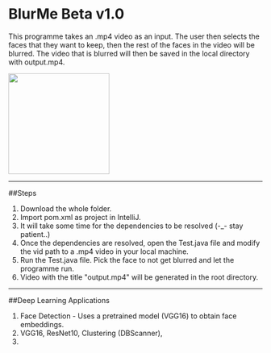 # BlurMe Beta v1.0
This programme takes an .mp4 video as an input. The user then selects the faces that they want to keep, then the rest of the faces in the video will be blurred. The video that is blurred will then be saved in the local directory with output.mp4.

<img width="200" src=https://www.facepixelizer.com/facepixelizerHelpImages/LanBlurred.jpg>

---
##Steps
1. Download the whole folder.   
2. Import pom.xml as project in IntelliJ.
3. It will take some time for the dependencies to be resolved (-_- stay patient..)
4. Once the dependencies are resolved, open the Test.java file and modify the vid path to a .mp4 video in your local machine.
5. Run the Test.java file. Pick the face to not get blurred and let the programme run.
6. Video with the title "output.mp4" will be generated in the root directory.
---

##Deep Learning Applications
1. Face Detection - Uses a pretrained model (VGG16) to obtain face embeddings.
2. VGG16, ResNet10, Clustering (DBScanner), 
3. 
